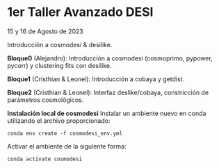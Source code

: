 # 1er Taller Avanzado DESI

15 y 16 de Agosto de 2023

Introducción a cosmodesi & desilike.

**Bloque0** (Alejandro): Introducción a cosmodesi (cosmoprimo, pypower, pycorr) y clustering fits con desilike.

**Bloque1** (Cristhian & Leonel): Introducción a cobaya y getdist.

**Bloque2** (Cristhian & Leonel): Interfaz deslike/cobaya, constricción de parámetros cosmológicos.




**Instalación local de cosmodesi**
Instalar un ambiente nuevo en conda utilizando el archivo proporcionado:
```
conda env create -f cosmodesi_env.yml
```
Activar el ambiente de la siguiente forma:
```
conda activate cosmodesi
```

